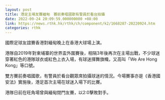 ```yaml
---
layout: post
title: 港足主場友賽緬甸　賽前奏唱國歌有警員於看台拍攝
date: 2022-09-24 20:09:59.000000000 +08:00
link: https://news.rthk.hk/rthk/ch/component/k2/1668287-20220924.htm
categories: rthk
---
```


國際足球友誼賽香港對緬甸晚上在香港大球場上演。

港隊自2019年對柬埔寨的世界盃外圍賽後，相隔3年後再次在主場出戰，不少球迷穿著紅色的港隊球衣或紅色上衣入場，有球迷揮舞旗幟，又高叫「We Are Hong Kong」等口號。

雙方賽前奏唱國歌，有警員於看台觀眾席拍攝球迷的情況。今場賽事亦是《香港國安法》實施後，港足首次主場在球迷入場下的比賽。

港隊日前在旺角場曾與緬甸閉門友賽，以2:0擊敗對手。
